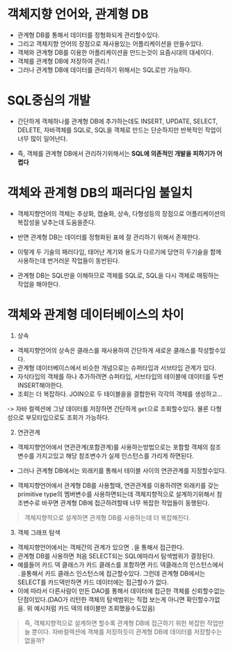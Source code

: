 # 객체지향 언어와, 관계형 DB

- 관계형 DB를 통해서 데이터를 정형화되게 관리할수있다.
- 그리고 객체지향 언어의 장점으로 재사용있는 어플리케이션을 만들수있다.
- 객체와 관계형 DB를 이용한 어플리케이션을 만드는것이 요즘시대의 대세이다.
- 객체를 관계형 DB에 저장하여 관리.!
- 그러나 관게형 DB에 데이터를 관리하기 위해서는 SQL로만 가능하다.

# SQL중심의 개발

- 간단하게 객체하나를 관계형 DB에 추가하는데도 INSERT, UPDATE, SELECT, DELETE, 자바객체를 SQL로, SQL을 객체로 만드는 단순하지만 반복적인 작업이 너무 많이 일어난다.

- 즉, 객체를 관계형 DB에서 관리하기위해서는 **SQL에 의존적인 개발을 피하기가 어렵다**

# 객체와 관계형 DB의 패러다임 불일치

- 객체지향언어의 객체는 추상화, 캡슐화, 상속, 다형성등의 장점으로 어플리케이션의 복잡성을 낮추는데 도움을준다.

- 반면 관계형 DB는 데이터를 정형화된 표에 잘 관리하기 위해서 존재한다.
- 이렇게 두 기술의 패러다임, 태어난 계기와 용도가 다르기에 당연히 두기술을 함께 사용하는데 번거러운 작업들이 동반된다.
- 관계형 DB는 SQL만을 이해하므로 객체를 SQL로, SQL을 다시 객체로 매핑하는 작업을 해야한다.

# 객체와 관계형 데이터베이스의 차이

1. 상속

- 객체지향언어의 상속은 클래스를 재사용하여 간단하게 새로운 클래스를 작성할수있다.
- 관계형 데이터베이스에서 비슷한 개념으로는 슈퍼타입과 서브타입 관계가 있다.
- 자식타입의 객체를 하나 추가하려면 슈퍼타입, 서브타입의 테이블에 데이터를 두번 INSERT해야한다.
- 조회는 더 복잡하다. JOIN으로 두 테이블을을 결합한뒤 각각의 객체를 생성하고...

-> 자바 컬렉션에 그냥 데이터를 저장하면 간단하게 `get`으로 조회할수있다. 물론 다형성으로 부모타입으로도 조회가 가능하다.

2. 연관관계

- 객체지향언어에서 연관관계(포함관계)를 사용하는방법으로는 포함할 객체의 참조변수를 가지고있고 해당 참조변수가 실제 인스턴스를 가리게 하면된다.

- 그러나 관계형 DB에서는 외래키를 통해서 테이블 사이의 연관관계를 지정할수있다.

- 객체지향언어에서 관계형 DB를 사용할때, 연관관계를 이용하려면 외래키를 갖는 primitive type의 멤버변수를 사용하면되는데 객체지향적으로 설계하기위해서 참조변수로 바꾸면 관계형 DB에 접근하려할때 너무 복잡한 작업들이 동행된다.

> 객체지향적으로 설계하면 관게형 DB를 사용하는데 더 복잡해진다.

3. 객체 그래프 탐색

- 객체지향언어에서는 객체간의 관계가 있으면 `.`을 통해서 접근한다.
- 관계형 DB를 사용하면 처음 SELECT되는 SQL에따라서 탐색범위가 결정된다.
- 예를들어 카드 덱 클래스가 카드 클래스를 포함하면 카드 덱클래스의 인스턴스에서 `.`을통해서 카드 클래스 인스턴스에 접근할수있다. 그런데 관계형 DB에서는 SELECT를 카드덱만하면 카드 데이터에는 접근할수가 없다.
- 이에 따라서 다른사람이 만든 DAO를 통해서 데이터에 접근한 객체를 신뢰할수없는 단점이있다.(DAO가 리턴한 객체의 탐색범위는 직접 보는게 아니면 확인할수가없음. 위 예시처럼 카드 덱의 테이블만 조회했을수도있음)

> 즉, 객체지향적으로 설계하면 할수록 관계형 DB에 접근하기 위한 복잡한 작업만 늘 뿐이다. 자바컬렉션에 객체를 저장하듯이 관계형 DB에 데이터를 저장할수는 없을까?
